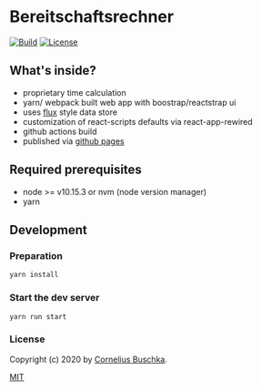 # Bereitschaftsrechner
[![Build](https://github.com/cbuschka/bereitschaftsrechner/workflows/build/badge.svg)](https://github.com/cbuschka/bereitschaftsrechner) [![License](https://img.shields.io/github/license/cbuschka/bereitschaftsrechner.svg)](https://github.com/cbuschka/bereitschaftsrechner/blob/main/license.txt)

## What's inside?
* proprietary time calculation
* yarn/ webpack built web app with boostrap/reactstrap ui
* uses [flux](https://www.npmjs.com/package/@cbuschka/flux) style data store
* customization of react-scripts defaults via react-app-rewired
* github actions build
* published via [github pages](https://cbuschka.github.io/bereitschaftsrechner/)

## Required prerequisites
* node >= v10.15.3 or nvm (node version manager)
* yarn

## Development

### Preparation
```
yarn install
```

### Start the dev server
```
yarn run start
```

### License
Copyright (c) 2020 by [Cornelius Buschka](https://github.com/cbuschka).

[MIT](./license.txt)
